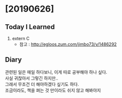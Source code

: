 # [20190626] 

## Today I Learned
1. extern C
   * 참고 : http://egloos.zum.com/jimbo73/v/1486292

## Diary
관련된 일은 매일 하다보니, 이게 따로 공부해야 하나 싶다. <br>
사실 귀찮아서 그렇긴 하지만.. <br>
그래서 무조건 더 해야하겠다 싶기도 하다. <br>
조금이라도, 책을 펴는 것 만이라도 쉬지 않고 해봐야지 <br>